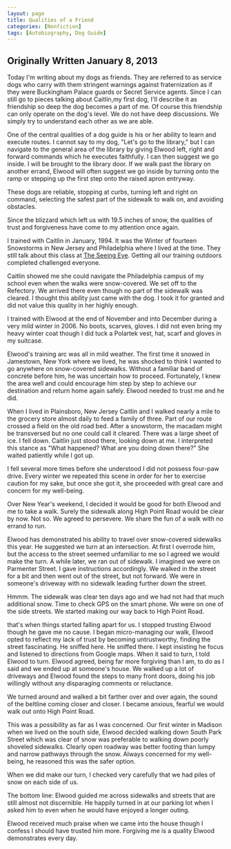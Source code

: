 ```yaml
---
layout: page
title: Qualities of a Friend
categories: [Nonfiction]
tags: [Autobiography, Dog Guide]
---
```


## Originally Written January 8, 2013

Today I'm writing about my dogs as friends. They are referred to as service dogs who carry with them stringent warnings against fraternization as if they were Buckingham Palace guards or Secret Service agents. Since I can still go to pieces talking about Caitlin,my first dog, I'll describe it as friendship so deep the dog becomes a part of me. Of course this friendship can only operate on the dog's level. We do not have deep discussions. We simply try to understand each other as we are able.

One of the central qualities of a dog guide is his or her ability to learn and execute routes. I cannot say to my dog, "Let's go to the library," but I can navigate to the general area of the library by giving Elwood left, right and forward commands which he executes faithfully. I can then suggest we go inside. I will be brought to the library door. If we walk past the library on another errand, Elwood will often suggest we go inside by turning onto the ramp or stepping up the first step onto the raised apron entryway.

These dogs are reliable, stopping at curbs, turning left and right on command, selecting the safest part of the sidewalk to walk on, and avoiding obstacles.

Since the blizzard which left us with 19.5 inches of snow, the qualities of trust and forgiveness have come to my attention once again.

I trained with Caitlin in January, 1994. It was the Winter of fourteen Snowstorms in New Jersey and Philadelphia where I lived at the time. They still talk about this class at [The Seeing Eye](http://seeingeye.org/). Getting all our training outdoors completed challenged everyone.

Caitlin showed me she could navigate the Philadelphia campus of my school even when the walks were snow-covered. We set off to the Refectory. We arrived there even though no part of the sidewalk was cleared. I thought this ability just came with the dog. I took it for granted and did not value this quality in her highly enough.

I trained with Elwood at the end of November and into December during a very mild winter in 2006. No boots, scarves, gloves. I did not even bring my heavy winter coat though I did tuck a Polartek vest, hat, scarf and gloves in my suitcase.

Elwood's training arc was all in mild weather. The first time it snowed in Jamestown, New York where we lived, he was shocked to think I wanted to go anywhere on snow-covered sidewalks. Without a familiar band of concrete before him, he was uncertain how to proceed. Fortunately, I knew the area well and could encourage him step by step to achieve our destination and return home again safely. Elwood needed to trust me and he did.

When I lived in Plainsboro, New Jersey Caitlin and I walked nearly a mile to the grocery store almost daily to feed a family of three. Part of our route crossed a field on the old road bed. After a snowstorm, the macadam might be transversed but no one could call it cleared. There was a large sheet of ice. I fell down. Caitlin just stood there, looking down at me. I interpreted this stance as "What happened? What are you doing down there?" She waited patiently while I got up.

I fell several more times before she understood I did not possess four-paw drive. Every winter we repeated this scene in order for her to exercise caution for my sake, but once she got it, she proceeded with great care and concern for my well-being.

Over New Year's weekend, I decided it would be good for both Elwood and me to take a walk. Surely the sidewalk along High Point Road would be clear by now. Not so. We agreed to persevere. We share the fun of a walk with no errand to run.

Elwood has demonstrated his ability to travel over snow-covered sidewalks this year. He suggested we turn at an intersection. At first I overrode him, but the access to the street seemed unfamiliar to me so I agreed we would make the turn. A while later, we ran out of sidewalk. I imagined we were on Parmenter Street. I gave instructions accordingly. We walked in the street for a bit and then went out of the street, but not forward. We were in someone's driveway with no sidewalk leading further down the street.

Hmmm. The sidewalk was clear ten days ago and we had not had that much additional snow. Time to check GPS on the smart phone. We were on one of the side streets. We started making our way back to High Point Road.

that's when things started falling apart for us. I stopped trusting Elwood though he gave me no cause. I began micro-managing our walk, Elwood opted to reflect my lack of trust by becoming untrustworthy, finding the street fascinating. He sniffed here. He sniffed there. I kept insisting he focus and listened to directions from Google maps. When it said to turn, I told Elwood to turn. Elwood agreed, being far more forgiving than I am, to do as I said and we ended up at someone's house. We walked up a lot of driveways and Elwood found the steps to many front doors, doing his job willingly without any disparaging comments or reluctance.

We turned around and walked a bit farther over and over again, the sound of the beltline coming closer and closer. I became anxious, fearful we would walk out onto High Point Road.

This was a possibility as far as I was concerned. Our first winter in Madison when we lived on the south side, Elwood decided walking down South Park Street which was clear of snow was preferable to walking down poorly shoveled sidewalks. Clearly open roadway was better footing than lumpy and narrow pathways through the snow. Always concerned for my well-being, he reasoned this was the safer option.

When we did make our turn, I checked very carefully that we had piles of snow on each side of us.

The bottom line: Elwood guided me across sidewalks and streets that are still almost not discernible. He happily turned in at our parking lot when I asked him to even when he would have enjoyed a longer outing.

Elwood received much praise when we came into the house though I confess  I should have trusted him more. Forgiving me is a quality Elwood demonstrates every day.
